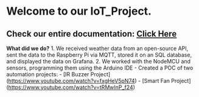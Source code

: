 # Welcome to our IoT_Project.

## **Check our entire documentation:** [Click Here](https://docs.google.com/document/d/1kkOZVzUCf6sTrKD_HXc1Z07RiwmRtZ049r1gkqCgQHM/edit#)

**What did we do?**
    1. We received weather data from an open-source API, sent the data to the Raspberry Pi via MQTT, stored it on an SQL database, and displayed the data on Grafana. 
    2. We worked with the NodeMCU and sensors, programming them using the Arduino IDE
       - Created a POC of two automation projects: 
        - [IR Buzzer Project] (https://www.youtube.com/watch?v=fxgHeV5pN74)
        - [Smart Fan Project] (https://www.youtube.com/watch?v=tRMwInP_f24)
    
